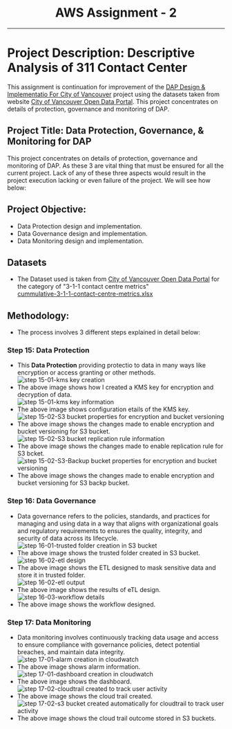 <h1 align="center">AWS Assignment - 2 </h1>

___

# Project Description: Descriptive Analysis of 311 Contact Center
This assignment is continuation for improvement of the [DAP Design & Implementatio For City of Vancouver](https://prathap-reddy-tyalla.github.io/Project-part-1/) project using the datasets taken from  website [City of Vancouver Open Data Portal](https://opendata.vancouver.ca/explore/dataset/animal-control-inventory-lost-and-found/export/?disjunctive.breed&disjunctive.color&sort=date&refine.date=2023). This project concentrates on details of protection, governance and monitoring of DAP.

## Project Title: Data Protection, Governance, & Monitoring for DAP
This project concentrates on details of protection, governance and monitoring of DAP. As these 3 are vital thing that must be ensured for all the current project. Lack of any of these three aspects would result in the project execution lacking or even failure of the project. We will see how below:
## Project Objective:
* Data Protection design and implementation.
* Data Governance design and implementation.
* Data Monitoring design and implementation.
## Datasets
* The Dataset used is taken from [City of Vancouver Open Data Portal](https://opendata.vancouver.ca/explore/dataset/3-1-1-contact-centre-metrics/information/) for the category of "3-1-1 contact centre metrics"<br>
[cummulative-3-1-1-contact-centre-metrics.xlsx](https://github.com/user-attachments/files/17020770/cummulative-3-1-1-contact-centre-metrics.xlsx)
## Methodology:
* The process involves 3 different steps explained in detail below:
### Step 15: Data Protection
* This **Data Protection** providing protectio to data in many ways like encryption or access granting or other methods.<br>
![step 15-01-kms key creation](https://github.com/user-attachments/assets/9baae4bf-54b8-4de2-91b8-fcdf9f673fef)
* The above image shows how I created a KMS key for encryption and decryption of data.<br>
![step 15-01-kms key information](https://github.com/user-attachments/assets/9ea80654-31a3-4c70-86c5-4a9be409c061)
* The above image shows configuration etails of the KMS key.<br>
![step 15-02-S3 bucket properties for encryption and bucket versioning](https://github.com/user-attachments/assets/43ccdf8c-fe75-46cf-9ad7-59e0b09e414e)
* The above image shows the changes made to enable encryption and bucket versioning for S3 bucket.<br>
![step 15-02-S3 bucket replication rule information](https://github.com/user-attachments/assets/2947229f-1f66-4a8a-b7c2-47464b6b5b46)
* The above image shows the changes made to enable replication rule for S3 bcket.<br>
![step 15-02-S3-Backup bucket properties for encryption and bucket versioning](https://github.com/user-attachments/assets/6639ae34-08a5-4dd7-a6b6-39293e96227d)
* The above image shows the changes made to enable encryption and bucket versioning for S3 backp bucket.<br>
### Step 16: Data Governance
* Data governance refers to the policies, standards, and practices for managing and using data in a way that aligns with organizational goals and regulatory requirements to ensures the quality, integrity, and security of data across its lifecycle.
![step 16-01-trusted folder creation in S3 bucket](https://github.com/user-attachments/assets/bd8281fa-1c11-4176-b18a-6a32f4145a8f)
* The above image shows the trusted folder created in S3 bucket.<br>
![step 16-02-etl design](https://github.com/user-attachments/assets/1c43b6bb-e499-40d1-b86e-beaa3bc8cb96)
* The above image shows the ETL designed to mask sensitive data and store it in trusted folder.<br>
![step 16-02-etl output](https://github.com/user-attachments/assets/c6e30971-5a43-45c4-bd93-57b2a74fb538)
* The above image shows the results of eTL design.<br>
![step 16-03-workflow details](https://github.com/user-attachments/assets/fda485fa-c208-4af7-9ac9-3016fbae148c)
* The above image shows the workflow designed.<br>
### Step 17: Data Monitoring
* Data monitoring involves continuously tracking data usage and access to ensure compliance with governance policies, detect potential breaches, and maintain data integrity.
![step 17-01-alarm creation in cloudwatch](https://github.com/user-attachments/assets/520e08ea-824f-4eb3-a517-4532b2a83481)
* The above image shows alarm information.<br>
![step 17-01-dashboard creation in cloudwatch](https://github.com/user-attachments/assets/dc128e27-c2ff-4374-bb5c-cdcb509d4c17)
* The above image shows the dashboard.<br>
![step 17-02-cloudtrail created to track user activity](https://github.com/user-attachments/assets/5ae5a7ed-8aed-45ee-b45d-26f36bd33e09)
* The above image shows the cloud trail created.<br>
![step 17-02-s3 bucket created automatically for cloudtrail to track user activity](https://github.com/user-attachments/assets/26df573e-70f0-461a-b200-d26483c13238)
* The above image shows the cloud trail outcome stored in S3 buckets.<br>
